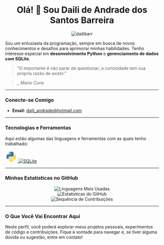 <h1 align="center">Olá! 👋 Sou Daili de Andrade dos Santos Barreira</h1>

<div align="center">
  <img src="https://komarev.com/ghpvc/?username=dailibarr&label=Visualizações%20de%20Perfil&color=0e75b6&style=flat" alt="dailibarr" />
</div>

Sou um entusiasta da programação, sempre em busca de novos conhecimentos e desafios para aprimorar minhas habilidades. Tenho interesse especial em **desenvolvimento Python** e **gerenciamento de dados com SQLite**.

> "O importante é não parar de questionar; a curiosidade tem sua própria razão de existir."

> *_ Marie Curie*


---

### Conecte-se Comigo

* **Email:** daili_andrade@hotmail.com

---

### Tecnologias e Ferramentas

Aqui estão algumas das linguagens e ferramentas com as quais tenho trabalhado:

<div align="left">
  <a href="https://www.python.org" target="_blank" rel="noreferrer">
    <img src="https://raw.githubusercontent.com/devicons/devicon/master/icons/python/python-original.svg" alt="Python" width="40" height="40"/>
  </a>
  <a href="https://www.sqlite.org/" target="_blank" rel="noreferrer">
    <img src="https://www.vectorlogo.zone/logos/sqlite/sqlite-icon.svg" alt="SQLite" width="40" height="40"/>
  </a>
</div>

---

### Minhas Estatísticas no GitHub

<div align="center">
  <img src="https://github-readme-stats.vercel.app/api/top-langs?username=dailibarr&show_icons=true&locale=pt-br&layout=compact" alt="Linguagens Mais Usadas" />
</div>

<div align="center">
  <img src="https://github-readme-stats.vercel.app/api?username=dailibarr&show_icons=true&locale=pt-br&" alt="Estatísticas do GitHub" />
</div>

<div align="center">
  <img src="https://github-readme-streak-stats.herokuapp.com/?user=dailibarr&" alt="Sequência de Contribuições" />
</div>

---

### O Que Você Vai Encontrar Aqui

Neste perfil, você poderá explorar meus projetos pessoais, experimentos de código e contribuições. Fique à vontade para navegar e, se tiver alguma dúvida ou sugestão, entre em contato!
